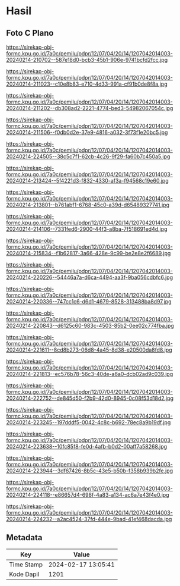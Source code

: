 # Hasil

## Foto C Plano

https://sirekap-obj-formc.kpu.go.id/7a0c/pemilu/pdpr/12/07/04/20/14/1207042014003-20240214-210702--587e18d0-bcb3-45b1-906e-9741bcfd2fcc.jpg

https://sirekap-obj-formc.kpu.go.id/7a0c/pemilu/pdpr/12/07/04/20/14/1207042014003-20240214-211023--c10e8b83-e710-4d33-991a-cf91b0de8f8a.jpg

https://sirekap-obj-formc.kpu.go.id/7a0c/pemilu/pdpr/12/07/04/20/14/1207042014003-20240214-211202--db308ad2-2221-4774-bed3-54982067054c.jpg

https://sirekap-obj-formc.kpu.go.id/7a0c/pemilu/pdpr/12/07/04/20/14/1207042014003-20240214-211506--f0db0d2e-37e9-4816-a032-3f73f1e20bc5.jpg

https://sirekap-obj-formc.kpu.go.id/7a0c/pemilu/pdpr/12/07/04/20/14/1207042014003-20240214-224505--38c5c7f1-62cb-4c26-9f29-fa60b7c450a5.jpg

https://sirekap-obj-formc.kpu.go.id/7a0c/pemilu/pdpr/12/07/04/20/14/1207042014003-20240214-213424--5f4221d3-f832-4330-af3a-f94568c19e60.jpg

https://sirekap-obj-formc.kpu.go.id/7a0c/pemilu/pdpr/12/07/04/20/14/1207042014003-20240214-213801--b761abf1-6768-45c0-a39d-d65489327741.jpg

https://sirekap-obj-formc.kpu.go.id/7a0c/pemilu/pdpr/12/07/04/20/14/1207042014003-20240214-214106--7331fed6-2900-44f3-a8ba-7f518691ed4d.jpg

https://sirekap-obj-formc.kpu.go.id/7a0c/pemilu/pdpr/12/07/04/20/14/1207042014003-20240214-215834--f1b62817-3a66-428e-9c99-be2e8e2f6689.jpg

https://sirekap-obj-formc.kpu.go.id/7a0c/pemilu/pdpr/12/07/04/20/14/1207042014003-20240214-220226--54446a7a-d6ca-4494-aa3f-9ba056cdbfc6.jpg

https://sirekap-obj-formc.kpu.go.id/7a0c/pemilu/pdpr/12/07/04/20/14/1207042014003-20240214-220336--747cc1c6-d6d1-4679-8528-313488ba8d97.jpg

https://sirekap-obj-formc.kpu.go.id/7a0c/pemilu/pdpr/12/07/04/20/14/1207042014003-20240214-220843--d6125c60-983c-4503-85b2-0ee02c774fba.jpg

https://sirekap-obj-formc.kpu.go.id/7a0c/pemilu/pdpr/12/07/04/20/14/1207042014003-20240214-221611--8cd8b273-06d8-4a45-8d38-e20500da8fd8.jpg

https://sirekap-obj-formc.kpu.go.id/7a0c/pemilu/pdpr/12/07/04/20/14/1207042014003-20240214-221813--ec576b78-56c3-40de-a6a0-dcb02ad9c039.jpg

https://sirekap-obj-formc.kpu.go.id/7a0c/pemilu/pdpr/12/07/04/20/14/1207042014003-20240214-222752--de845d50-f2b9-42d0-8945-0c08f53d18d2.jpg

https://sirekap-obj-formc.kpu.go.id/7a0c/pemilu/pdpr/12/07/04/20/14/1207042014003-20240214-223245--197dddf5-0042-4c8c-b692-78ec8a9b19df.jpg

https://sirekap-obj-formc.kpu.go.id/7a0c/pemilu/pdpr/12/07/04/20/14/1207042014003-20240214-223638--10fc85f8-fe0d-4afb-b0d2-00aff7a58268.jpg

https://sirekap-obj-formc.kpu.go.id/7a0c/pemilu/pdpr/12/07/04/20/14/1207042014003-20240214-223944--3df67426-8b5c-43e5-b50b-f358b939b2fe.jpg

https://sirekap-obj-formc.kpu.go.id/7a0c/pemilu/pdpr/12/07/04/20/14/1207042014003-20240214-224118--e86657d4-698f-4a83-a134-ac6a7e43f4e0.jpg

https://sirekap-obj-formc.kpu.go.id/7a0c/pemilu/pdpr/12/07/04/20/14/1207042014003-20240214-224232--a2ac4524-37fd-444e-9bad-41ef468dacda.jpg


## Metadata

| Key        | Value               |
| ---------- | ------------------- |
| Time Stamp | 2024-02-17 13:05:41 |
| Kode Dapil | 1201                |



